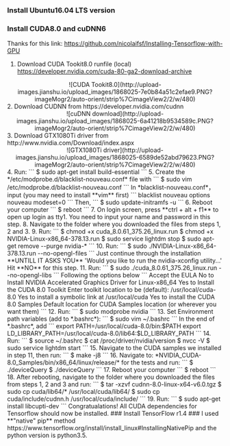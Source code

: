 ### Install Ubuntu16.04 LTS version ###
### Install CUDA8.0 and cuDNN6 ###
Thanks for this link: https://github.com/nicolaifsf/Installing-Tensorflow-with-GPU

1. Download CUDA Tookit8.0 runfile (local) https://developer.nvidia.com/cuda-80-ga2-download-archive
<div align=center>
![CUDA Tookit8.0](http://upload-images.jianshu.io/upload_images/1868025-7e0b84a51c2efae9.PNG?imageMogr2/auto-orient/strip%7CimageView2/2/w/480)
</div>
2. Download CUDNN from https://developer.nvidia.com/cudnn

<div align=center>
![cuDNN download](http://upload-images.jianshu.io/upload_images/1868025-6a41218b9534589c.PNG?imageMogr2/auto-orient/strip%7CimageView2/2/w/480)
</div>
3. Download GTX1080Ti driver from http://www.nvidia.com/Download/index.aspx
<div align=center>
![GTX1080Ti driver](http://upload-images.jianshu.io/upload_images/1868025-6589de52abd79623.PNG?imageMogr2/auto-orient/strip%7CimageView2/2/w/480)
</div>
4. Run: 
```
$ sudo apt-get install build-essential
```
5. Create the */etc/modprobe.d/blacklist-nouveau.conf* file with 
```
$ sudo vim /etc/modprobe.d/blacklist-nouveau.conf
```
    In *blacklist-nouveau.conf*， input (you may need to install **vim** first)
```
blacklist nouveau
options nouveau modeset=0
```
    Then,
```
$ sudo update-initramfs -u
```
6. Reboot your computer
```
$ reboot
```
7. On login screen, press **ctrl + alt + f1** to open up login as tty1. You need to input your name and password in this step.
8. Navigate to the folder where you downloaded the files from steps 1, 2 and 3. 
9. Run:
```
$ chmod +x cuda_8.0.61_375.26_linux.run
$ chmod +x NVIDIA-Linux-x86_64-378.13.run
$ sudo service lightdm stop
$ sudo apt-get remove --purge nvidia-*
```
10. Run:
```
$ sudo ./NVIDIA-Linux-x86_64-378.13.run --no-opengl-files
```
    Just continue through the installation **UNTILL IT ASKS YOU** 'Would you like to run the nvidia-xconfig utility...' Hit **NO** for this step.
11. Run:
```
$ sudo ./cuda_8.0.61_375.26_linux.run --no-opengl-libs
```
    Following the options below
```
Accept the EULA
No to Install NVIDIA Accelerated Graphics Driver for Linux-x86_64
Yes to Install the CUDA 8.0 Toolkit
Enter toolkit location to be  (default): /usr/local/cuda-8.0
Yes to install a symbolic link at /usr/local/cuda
Yes to install the CUDA 8.0 Samples
Default location for CUDA Samples location (or wherever you want them)
```
12. Run:
```
$ sudo modprobe nvidia
```
13. Set Environment path variables (add to *.bashrc*):
```
$ sudo vim ~/.bashrc
```
In the end of *.bashrc*, add
```
export PATH=/usr/local/cuda-8.0/bin:$PATH
export LD_LIBRARY_PATH=/usr/local/cuda-8.0/lib64:$LD_LIBRARY_PATH
```
14. Run:
```
$ source ~/.bashrc
$ cat /proc/driver/nvidia/version
$ nvcc -V
$ sudo service lightdm start
```
15. Navigate to the CUDA samples we installed in step 11, then run: 
```
$ make -j8
```
16. Navigate to: *NVIDIA_CUDA-8.0_Samples/bin/x86_64/linux/release/* for the tests and run:
```
$ ./deviceQuery
$ ./deviceQuery
```
17. Reboot your computer
```
$ reboot
```
18. After rebooting, navigate to the folder where you downloaded the files from steps 1, 2 and 3 and run:
```
$ tar -xzvf cudnn-8.0-linux-x64-v6.0.tgz
$ sudo cp cuda/lib64/* /usr/local/cuda/lib64/
$ sudo cp cuda/include/cudnn.h /usr/local/cuda/include/
```
19. Run:
```
$ sudo apt-get install libcupti-dev
```
Congratualations! All CUDA dependencies for Tensorflow should now be installed.
### Install TensorFlow r1.4 ###
I used **"native" pip** method https://www.tensorflow.org/install/install_linux#InstallingNativePip and the python version is python3.5.


